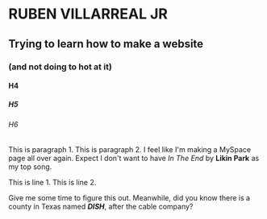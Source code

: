 # RUBEN VILLARREAL JR
## Trying to learn how to make a website
### (and not doing to hot at it)
#### H4
##### H5
###### H6

This is paragraph 1.
This is paragraph 2. I feel like I'm making a MySpace page all over again. Expect I don't want to have _In The End_ by **Likin Park** as my top song. 

This is line 1.  This is line 2.

Give me some time to figure this out. Meanwhile, did you know there is a county in Texas named ***DISH***, after the cable company?
